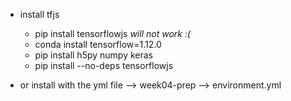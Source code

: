 * install tfjs 
    * pip install tensorflowjs *will not work :(*
    * conda install tensorflow=1.12.0
    * pip install h5py numpy keras
    * pip install --no-deps tensorflowjs

* or install with the yml file --> week04-prep --> environment.yml